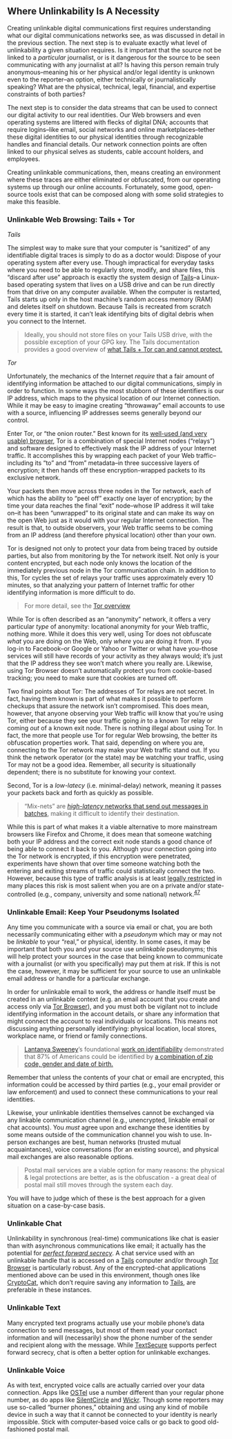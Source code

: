 Where Unlinkability Is A Necessity
----------------------------------

Creating unlinkable digital communications first requires understanding
what our digital communications networks see, as was discussed in detail
in the previous section. The next step is to evaluate exactly what level
of unlinkability a given situation requires. Is it important that the
source not be linked to a *particular* journalist, or is it dangerous
for the source to be seen communicating with any journalist at all? Is
having this person remain truly anonymous–meaning his or her physical
and/or legal identity is unknown even to the reporter–an option, either
technically or journalistically speaking? What are the physical,
technical, legal, financial, and expertise constraints of both parties?

The next step is to consider the data streams that can be used to
connect our digital activity to our real identities. Our Web browsers
and even operating systems are littered with flecks of digital DNA;
accounts that require logins–like email, social networks and online
marketplaces–tether these digital identities to our physical identities
through recognizable handles and financial details. Our network
connection points are often linked to our physical selves as students,
cable account holders, and employees.

Creating unlinkable communications, then, means creating an environment
where these traces are either eliminated or obfuscated, from our
operating systems up through our online accounts. Fortunately, some
good, open-source tools exist that can be composed along with some solid
strategies to make this feasible.

### **Unlinkable Web Browsing: Tails + Tor**

*Tails*

The simplest way to make sure that your computer is “sanitized” of any
identifiable digital traces is simply to do as a doctor would: Dispose
of your operating system after every use. Though impractical for
everyday tasks where you need to be able to regularly store, modify, and
share files, this “discard after use” approach is exactly the system
design of [Tails](https://tails.boum.org/)–a Linux-based operating
system that lives on a USB drive and can be run directly from that drive
on any computer available. When the computer is restarted, Tails starts
up only in the host machine’s random access memory (RAM) and deletes
itself on shutdown. Because Tails is recreated from scratch every time
it is started, it can’t leak identifying bits of digital debris when you
connect to the Internet.

 > Ideally, you should not store files on your Tails USB drive, with the
possible exception of your GPG key. The Tails documentation provides a
good overview of [what Tails + Tor can and cannot
protect.](https://tails.boum.org/doc/about/warning/)

*Tor*

Unfortunately, the mechanics of the Internet *require* that a fair
amount of identifying information be attached to our digital
communications, simply in order to function. In some ways the most
stubborn of these identifiers is our IP address, which maps to the
physical location of our Internet connection. While it may be easy to
imagine creating “throwaway” email accounts to use with a source,
influencing IP addresses seems generally beyond our control.

Enter Tor, or “the onion router.” Best known for its [well-used (and
very usable)
browser](https://www.torproject.org/projects/torbrowser.html.en), Tor is
a combination of special Internet nodes (“relays”) and software designed
to effectively mask the IP address of your Internet traffic. It
accomplishes this by wrapping each packet of your Web traffic–including
its “to” and “from” metadata–in three successive layers of encryption;
it then hands off these encryption-wrapped packets to its exclusive
network.

Your packets then move across three nodes in the Tor network, each of
which has the ability to “peel off” exactly one layer of encryption; by
the time your data reaches the final “exit” node–whose IP address it
will take on–it has been “unwrapped” to its original state and can make
its way on the open Web just as it would with your regular Internet
connection. The result is that, to outside observers, your Web traffic
seems to be coming from an IP address (and therefore physical location)
other than your own.

Tor is designed not only to protect your data from being traced by
outside parties, but also from monitoring by the Tor network itself. Not
only is your content encrypted, but each node only knows the location of
the immediately previous node in the Tor communication chain. In
addition to this, Tor cycles the set of relays your traffic uses
approximately every 10 minutes, so that analyzing your pattern of
Internet traffic for other identifying information is more difficult to
do.

 > For more detail, see the [Tor
overview](https://www.torproject.org/about/overview.html.en)

While Tor is often described as an “anonymity” network, it offers a very
particular *type* of anonymity: locational anonymity for your Web
traffic, nothing more. While it does this very well, using Tor does not
obfuscate *what* you are doing on the Web, only *where* you are doing it
from. If you log-in to Facebook–or Google or Yahoo or Twitter or what
have you–those services will still have records of your activity as they
always would; it’s just that the IP address they see won’t match where
you really are. Likewise, using Tor Browser doesn’t automatically
protect you from cookie-based tracking; you need to make sure that
cookies are turned off.

Two final points about Tor: The addresses of Tor relays are not secret.
In fact, having them known is part of what makes it possible to perform
checkups that assure the network isn’t compromised. This does mean,
however, that anyone observing your Web traffic will know that you’re
using Tor, either because they see your traffic going *in* to a known
Tor relay or coming *out* of a known exit node. There is nothing illegal
about using Tor. In fact, the more that people use Tor for regular Web
browsing, the better its obfuscation properties work. That said,
depending on where you are, connecting to the Tor network may make your
Web traffic stand out. If you think the network operator (or the state)
may be watching your traffic, using Tor may not be a good idea.
Remember, all security is situationally dependent; there is no
substitute for knowing your context.

Second, Tor is a *low-latecy* (i.e. minimal-delay) network, meaning it
passes your packets back and forth as quickly as possible.

 > “Mix-nets” are [*high-latency* networks that send out messages in
batches](http://ritter.vg/blog-mix_and_onion_networks.html), making it
difficult to identify their destination.

 While this is part of what makes it a viable alternative to more
mainstream browsers like Firefox and Chrome, it does mean that someone
watching both your IP address and the correct exit node stands a good
chance of being able to connect it back to you. Although your connection
going into the Tor network is encrypted, if this encryption were
penetrated, experiments have shown that over time someone watching both
the entering and exiting streams of traffic could statistically connect
the two. However, because this type of traffic analysis is at least
[legally
restricted](https://www.torproject.org/docs/faq.html.en#AttacksOnOnionRouting)
in many places this risk is most salient when you are on a private
and/or state-controlled (e.g., company, university and some national)
network.<sup>[47](footnotes/README.html)</sup>

### **Unlinkable Email: Keep Your Pseudonyms Isolated**

Any time you communicate with a source via email or chat, you are both
necessarily communicating either with a *pseudonym* which may or may not
be *linkable* to your “real,” or physical, identity. In some cases, it
may be important that both you and your source use *unlinkable*
pseudonyms; this will help protect your sources in the case that being
known to communicate with a journalist (or with you specifically) may
put them at risk. If this is not the case, however, it may be sufficient
for your source to use an unlinkable email address or handle for a
particular exchange.

In order for unlinkable email to work, the address or handle itself must
be created in an unlinkable context (e.g. an email account that you
create and access only via [Tor
Browser](https://www.torproject.org/projects/torbrowser.html.en)), and
you must both be vigilant not to include identifying information in the
account details, or share any information that might connect the account
to real individuals or locations. This means not discussing anything
personally identifying: physical location, local stores, workplace name,
or friend or family connections.

 > [Lantanya Sweeney](http://latanyasweeney.org/index.html)’s
foundational [work on
identifiability](http://latanyasweeney.org/work/identifiability.html)
demonstrated that 87% of Americans could be identified by [a combination
of zip code, gender and date of
birth.](http://dataprivacylab.org/dataprivacy/projects/kanonymity/kanonymity.pdf)

 Remember that unless the contents of your chat or email are encrypted,
this information could be accessed by third parties (e.g., your email
provider or law enforcement) and used to connect these communications to
your real identities.

Likewise, your unlinkable identities themselves cannot be exchanged via
any linkable communication channel (e.g., unencrypted, linkable email or
chat accounts). You *must* agree upon and exchange these identities by
some means outside of the communication channel you wish to use.
In-person exchanges are best, human networks (trusted mutual
acquaintances), voice conversations (for an existing source), and
physical mail exchanges are also reasonable options.

 > Postal mail services are a viable option for many reasons: the
physical & legal protections are better, as is the obfuscation - a great
deal of postal mail still moves through the system each day.

 You will have to judge which of these is the best approach for a given
situation on a case-by-case basis.

### **Unlinkable Chat**

Unlinkability in synchronous (real-time) communications like chat is
easier than with asynchronous communications like email; it actually has
the potential for [*perfect forward
secrecy*](https://www.eff.org/deeplinks/2013/08/pushing-perfect-forward-secrecy-important-Web-privacy-protection).
A chat service used with an unlinkable handle that is accessed on a
[Tails](https://tails.boum.org/) computer and/or through [Tor
Browser](https://www.torproject.org/projects/torbrowser.html.en) is
particularly robust. Any of the encrypted-chat applications mentioned
above can be used in this environment, though ones like
[CryptoCat](https://crypto.cat/), which don’t require saving any
information to [Tails](https://tails.boum.org/), are preferable in these
instances.

### **Unlinkable Text**

Many encrypted text programs actually use your mobile phone’s data
connection to send messages, but most of them read your contact
information and will (necessarily) show the phone number of the sender
and recipient along with the message. While
[TextSecure](https://whispersystems.org/) supports perfect forward
secrecy, chat is often a better option for unlinkable exchanges.

### **Unlinkable Voice**

As with text, encrypted voice calls are actually carried over your data
connection. Apps like [OSTel](https://ostel.co/) use a number different
than your regular phone number, as do apps like
[SilentCircle](https://silentcircle.com/) and
[Wickr](https://www.mywickr.com/en/index.php). Though some reporters may
use so-called “burner phones,” obtaining and using any kind of mobile
device in such a way that it cannot be connected to your identity is
nearly impossible. Stick with computer-based voice calls or go back to
good old-fashioned postal mail.
